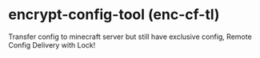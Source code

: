 # encrypt-config-tool (enc-cf-tl)
Transfer config to minecraft server but still have exclusive config, Remote Config Delivery with Lock!
